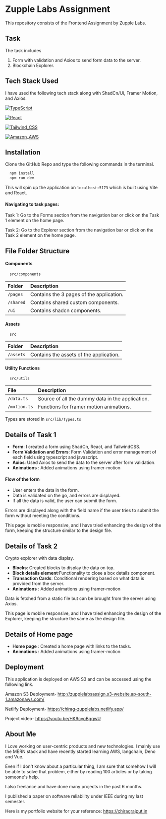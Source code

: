 
# Zupple Labs Assignment
This repository consists of the Frontend Assignment by Zupple Labs.



## Task
The task includes
1) Form with validation and Axios to send form data to the server.
2) Blockchain Explorer.
## Tech Stack Used
I have used the following tech stack along with ShadCn/Ui, Framer Motion, and Axios.

[![TypeScript](https://img.shields.io/badge/TypeScript-007ACC?style=for-the-badge&logo=typescript&logoColor=white)](https://choosealicense.com/licenses/mit/) 

[![React](https://img.shields.io/badge/React-20232A?style=for-the-badge&logo=react&logoColor=61DAFB)](https://opensource.org/licenses/)

[![Tailwind_CSS](https://img.shields.io/badge/Tailwind_CSS-38B2AC?style=for-the-badge&logo=tailwind-css&logoColor=white)](http://www.gnu.org/licenses/agpl-3.0)

[![Amazon_AWS](https://img.shields.io/badge/Amazon_AWS-232F3E?style=for-the-badge&logo=amazon-aws&logoColor=white)](http://www.gnu.org/licenses/agpl-3.0)


## Installation

Clone the GitHub Repo and type the following commands in the terminal.

```bash
  npm install 
  npm run dev
```
This will spin up the application on ``` localhost:5173 ``` which is built using Vite and React.

#### Navigating to task pages:
Task 1: Go to the Forms section from the navigation bar or click on the Task 1 element on the home page.

Task 2: Go to the Explorer section from the navigation bar or click on the Task 2 element on the home page.
    
## File Folder Structure

#### Components

```
  src/components
```

| Folder |     Description |
| :-------- | :------------------------- |
| `/pages` |  Contains the 3 pages of the application. |
| `/shared` |  Contains shared custom components.|
| `/ui` |  Contains shadcn components.|

#### Assets

```
  src
```

| Folder |     Description |
| :-------- | :------------------------- |
| `/assets` |  Contains the assets of the application. |

#### Utility Functions

```
  src/utils
```

| File |     Description |
| :-------- | :------------------------- |
| `/data.ts` |  Source of all the dummy data in the application. |
| `/motion.ts` | Functions for framer motion animations. |

Types are stored in ``` src/lib/Types.ts ```



## Details of Task 1

- **Form**:  I created a form using ShadCn, React, and TailwindCSS.
- **Form Validation and Errors**: Form Validation and error management of each field using typescript and javascript. 
- **Axios**: Used Axios to send the data to the server after form validation.
- **Animations** : Added animations using framer-motion

#### Flow of the form
- User enters the data in the form.
- Data is validated on the go, and errors are displayed.
- If all the data is valid, the user can submit the form.

Errors are displayed along with the field name if the user tries to submit the form without meeting the conditions.

This page is mobile responsive, and I have tried enhancing the design of the form, keeping the structure similar to the design file.

## Details of Task 2
Crypto explorer with data display.

- **Blocks**:  Created blocks to display the data on top.
- **Block details element**:Functionality to close a box details component. 
- **Transaction Cards**: Conditional rendering based on what data is provided from the server.
- **Animations** : Added animations using framer-motion

Data is fetched from a static file but can be brought from the server using Axios.

This page is mobile responsive, and I have tried enhancing the design of the Explorer, keeping the structure the same as the design file.

## Details of Home page
- **Home page** :  Created a home page with links to the tasks.
- **Animations** : Added animations using framer-motion


## Deployment
This application is deployed on AWS S3 and can be accessed using the following link.

Amazon S3 Deployment- http://zupplelabsassign.s3-website.ap-south-1.amazonaws.com/

Netlify Deployment- https://chirag-zupplelabs.netlify.app/

Project video-  https://youtu.be/HK9cyoBgqwU




## About Me
I Love working on user-centric products and new technologies. I mainly use the MERN stack and have recently started learning AWS, langchain, Deno and Vue.

Even if I don't know about a particular thing, I am sure that somehow I will be able to solve that problem, either by reading 100 articles or by taking someone's help.

I also freelance and have done many projects in the past 6 months.

I published a paper on software reliability under IEEE during my last semester.

Here is my portfolio website for your reference: https://chiragrajput.in

